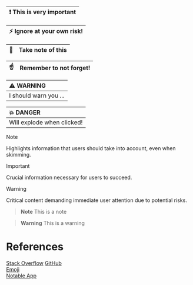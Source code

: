 
| :exclamation:  This is very important   |
|-----------------------------------------|


| :zap:        Ignore at your own risk!   |
|-----------------------------------------|


| :memo:        | Take note of this       |
|---------------|:------------------------|


| :point_up:    | Remember to not forget! |
|---------------|:------------------------|

| :warning: WARNING          |
|:---------------------------|
| I should warn you ...      |


| :boom: DANGER              |
|:---------------------------|
| Will explode when clicked! |


> [!NOTE]  
> Highlights information that users should take into account, even when skimming.

> [!IMPORTANT]  
> Crucial information necessary for users to succeed.

> [!WARNING]  
> Critical content demanding immediate user attention due to potential risks.

> **Note**
> This is a note

> **Warning**
> This is a warning


# References
[Stack Overflow](https://stackoverflow.com/questions/58737436/how-to-create-a-good-looking-notification-or-warning-box-in-github-flavoured-mar) 
[GitHub](https://github.com/orgs/community/discussions/16925)  
[Emoji](https://emojipedia.org/)  
[Notable App](https://notable.app/)  
